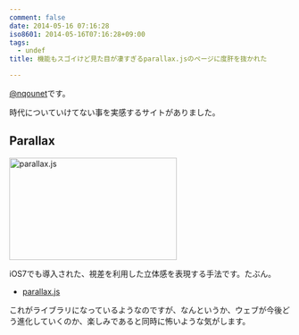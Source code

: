 ```yaml
---
comment: false
date: 2014-05-16 07:16:28
iso8601: 2014-05-16T07:16:28+09:00
tags:
  - undef
title: 機能もスゴイけど見た目が凄すぎるparallax.jsのページに度肝を抜かれた

---
```


<p><a href="https://twitter.com/nqounet">@nqounet</a>です。</p>

<p>時代についていけてない事を実感するサイトがありました。</p>



<h2>Parallax</h2>

<p><a href="https://www.nqou.net/wp-content/uploads/2014/05/parallax.js.png"><img src="https://www.nqou.net/wp-content/uploads/2014/05/parallax.js-300x183.png" alt="parallax.js" width="300" height="183" class="alignright size-medium wp-image-2667" /></a></p>

<p>iOS7でも導入された、視差を利用した立体感を表現する手法です。たぶん。</p>

<ul>
<li><a href="http://matthew.wagerfield.com/parallax/">parallax.js</a></li>
</ul>

<p>これがライブラリになっているようなのですが、なんというか、ウェブが今後どう進化していくのか、楽しみであると同時に怖いような気がします。</p>
    	